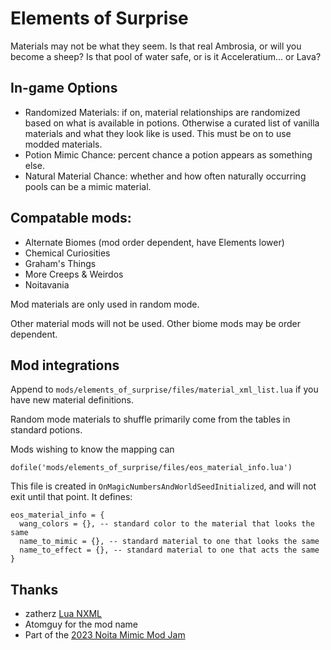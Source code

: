 # Elements of Surprise

Materials may not be what they seem. Is that real Ambrosia, or will you become a sheep? Is that pool of water safe, or is it Acceleratium... or Lava?

## In-game Options

- Randomized Materials: if on, material relationships are randomized based on what is available in potions. Otherwise a curated list of vanilla materials and what they look like is used. This must be on to use modded materials.
- Potion Mimic Chance: percent chance a potion appears as something else.
- Natural Material Chance: whether and how often naturally occurring pools can be a mimic material.

## Compatable mods:

- Alternate Biomes (mod order dependent, have Elements lower)
- Chemical Curiosities
- Graham's Things
- More Creeps & Weirdos
- Noitavania

Mod materials are only used in random mode.

Other material mods will not be used. Other biome mods may be order dependent.

## Mod integrations

Append to `mods/elements_of_surprise/files/material_xml_list.lua` if you have new material definitions.

Random mode materials to shuffle primarily come from the tables in standard potions.

Mods wishing to know the mapping can

`dofile('mods/elements_of_surprise/files/eos_material_info.lua')`

This file is created in `OnMagicNumbersAndWorldSeedInitialized`, and will not exit until that point. It defines:

```
eos_material_info = {
  wang_colors = {}, -- standard color to the material that looks the same
  name_to_mimic = {}, -- standard material to one that looks the same
  name_to_effect = {}, -- standard material to one that acts the same
}
```

## Thanks

- zatherz [Lua NXML](https://github.com/zatherz/luanxml)
- Atomguy for the mod name
- Part of the [2023 Noita Mimic Mod Jam](https://discord.com/channels/453998283174576133/1110628700086620260)
